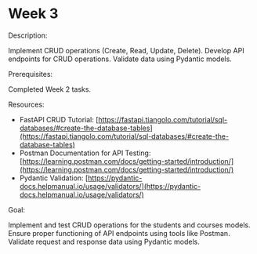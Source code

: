 # Week 3

Description:

Implement CRUD operations (Create, Read, Update, Delete). Develop API endpoints for CRUD
operations. Validate data using Pydantic models.

Prerequisites:

Completed Week 2 tasks.

Resources:
- FastAPI CRUD Tutorial:
  [https://fastapi.tiangolo.com/tutorial/sql-databases/#create-the-database-tables](https://fastapi.tiangolo.com/tutorial/sql-databases/#create-the-database-tables)
- Postman Documentation for API Testing:
  [https://learning.postman.com/docs/getting-started/introduction/](https://learning.postman.com/docs/getting-started/introduction/)
- Pydantic Validation: [https://pydantic-docs.helpmanual.io/usage/validators/](https://pydantic-docs.helpmanual.io/usage/validators/)

Goal:

Implement and test CRUD operations for the students and courses models. Ensure proper
functioning of API endpoints using tools like Postman. Validate request and response data using
Pydantic models.